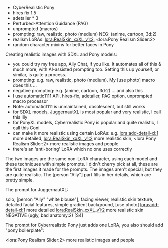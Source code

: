- CyberRealistic Pony
- hires fix 1.5
- adetailer * 3
- Perturbed-Attention Guidance (PAG)
- unprompted (macros)
- prompting: raw, realistic, photo \(medium\)  NEG: (anime, cartoon, 3d:2)
- realism LoRAs: <lora:RealSkin_xxXL_v1:2>, <lora:Pony Realism Slider:2>
- random character mixins for better faces in Pony




Creating realistic images with SDXL and Pony models:

- you could try my free app, Ally Chat, if you like. It automates all of this & much more, with AI-assisted prompting too. Setting this up yourself, or similar, is quite a process.
- prompting: e.g. raw, realistic, photo (medium). My [use photo] macro does this ...
- negative prompting: e.g. (anime, cartoon, 3d:2) ... and also this
- I use automatic1111 API, hires-fix, adetailer, PAG option, unprompted macro processor
- Note: automatic1111 is unmaintained, obsolescent, but still works
- for SDXL models, JuggernautXL is most popular and very realistic, I call this Illy
- for PonyXL models, Cyberrealistic Pony is popular and quite realistic, I call this Coni
- can make it more realistic using certain LoRAs: e.g. <lora:add-detail-xl:1> more detailed, <lora:RealSkin_xxXL_v1:2> more realistic skin, <lora:Pony Realism Slider:2> more realistic images and people
- there's an 'anti-boring' LoRA which no one uses correctly

The two images are the same non-LoRA character, using each model and these techniques with simple prompts. I didn't cherry pick at all, these are the first images it made for the prompts. The images aren't special, but they are quite realistic. The [person "Ally"] part fills in her details, which are pretty simple.

The prompt for JuggernautXL:

solo, [person "Ally" "white blouse"], facing viewer, realistic skin texture, detailed facial features, simple gradient background, [use photo] <lora:add-detail-xl:1> more detailed <lora:RealSkin_xxXL_v1:2> more realistic skin NEGATIVE (ugly, bad anatomy:2) [S4]

The prompt for Cyberrealistic Pony just adds one LoRA, you also should add "pony boilerplate":

<lora:Pony Realism Slider:2> more realistic images and people

